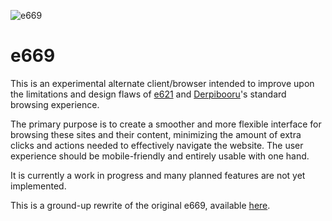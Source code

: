 ![e669](https://e669.fun/assets/logosmall.png)

# e669

This is an experimental alternate client/browser intended to improve upon the limitations and design flaws of [e621](https://e621.net) and [Derpibooru](https://derpibooru.org/)'s standard browsing experience.

The primary purpose is to create a smoother and more flexible interface for browsing these sites and their content, minimizing the amount of extra clicks and actions needed to effectively navigate the website. The user experience should be mobile-friendly and entirely usable with one hand.

It is currently a work in progress and many planned features are not yet implemented.

This is a ground-up rewrite of the original e669, available [here](https://github.com/techniponi/e669).

